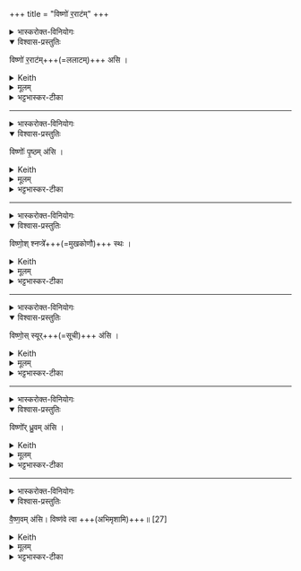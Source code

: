 +++
title = "विष्णो॑ र॒राट॑म्"
+++
<details><summary>भास्करोक्त-विनियोगः</summary>

रराटीम् आसञ्जयति।
</details>

<details open><summary>विश्वास-प्रस्तुतिः</summary>

विष्णो॑ र॒राट॑म्+++(=ललाटम्)+++ असि ।
</details>

<details><summary>Keith</summary>

Thou art the forehead of Visnu.
</details>

<details><summary>मूलम्</summary>

विष्णो॑ र॒राट॑मसि ।
</details>

<details><summary>भट्टभास्कर-टीका</summary>

10रराटीमासञ्जयति - विष्णो रराटमसीति ॥ हे रराटि विष्णोर्यज्ञात्मनो ललाटमिव प्रधानमसि । कपिलकादित्वाल्लत्वं विकल्प्यते ॥
</details>


________
<details><summary>भास्करोक्त-विनियोगः</summary>

मध्यमं छदिर् अधिनिदधाति।
</details>

<details open><summary>विश्वास-प्रस्तुतिः</summary>

विष्णोः᳚ पृ॒ष्ठम् अ॑सि ।
</details>

<details><summary>Keith</summary>

Thou art the back of Visnu.
</details>


<details><summary>मूलम्</summary>

विष्णोः᳚ पृ॒ष्ठम॑सि ।
</details>

<details><summary>भट्टभास्कर-टीका</summary>

11मध्यमं छदिरधिनिदधाति - विष्णोरिति ॥ विष्णोः पृष्ठं पृष्ठसदृशमसि ॥
</details>


________
<details><summary>भास्करोक्त-विनियोगः</summary>

पार्श्वयोच् छदिषी+++(=??)+++ निदधाति।
</details>

<details open><summary>विश्वास-प्रस्तुतिः</summary>

विष्णो॒श् श्नप्त्रे᳚+++(=मुखकोणौ)+++ स्थः ।
</details>

<details><summary>Keith</summary>

Ye two are the corners' of Visnu's mouth.
</details>

<details><summary>मूलम्</summary>

विष्णो॒श्श्नप्त्रे᳚ स्थः ।
</details>

<details><summary>भट्टभास्कर-टीका</summary>

12पार्श्वयोच्छदिषी निदधाति - विष्णोः श्नप्त्रे स्थ इति ॥ श्नप्त्रे शोधके स्थः । सकारस्य शकारापत्तिः । स्नपतिश्छान्दसश्शुद्धिकर्मा, औणादिकष्ट्रन्प्रत्ययः । स्नातेर्वा णिचि पुगादिः ॥
</details>


________
<details><summary>भास्करोक्त-विनियोगः</summary>

दक्षिणबाहौ कुशम् उपसङ्गृह्य स्यन्द्यां प्रवर्तयति - विष्णोस्स्यूरिति ॥
</details>

<details open><summary>विश्वास-प्रस्तुतिः</summary>

विष्णो॒स् स्यूर्+++(=सूची)+++ अ॑सि ।
</details>

<details><summary>Keith</summary>

Thou art the thread of Visnu.
</details>


<details><summary>मूलम्</summary>

विष्णो॒स्स्यूर॑सि ।
</details>

<details><summary>भट्टभास्कर-टीका</summary>

13दक्षिणबाहौ कुशमुपसङ्गृह्य स्यन्द्यां प्रवर्तयति - विष्णोस्स्यूरिति ॥ विष्णोः स्यूः सेवनी त्वमसि यज्ञस्य । षिवु तन्तुसन्ताने, 'क्विप्च' इति क्विप् 'छ्वोश्शूडनुनासिके च' इत्यूठ् ॥
</details>


________
<details><summary>भास्करोक्त-विनियोगः</summary>

द्वारग्रन्थिं करोति - विष्णोर्ध्रुवमसीति ॥
</details>

<details open><summary>विश्वास-प्रस्तुतिः</summary>

विष्णो᳚र् ध्रु॒वम् अ॑सि ।
</details>

<details><summary>Keith</summary>

Thou art the fixed point of Visnu.
</details>

<details><summary>मूलम्</summary>

विष्णो᳚र्ध्रु॒वम॑सि ।
</details>

<details><summary>भट्टभास्कर-टीका</summary>

14द्वारग्रन्थिं करोति - विष्णोर्ध्रुवमसीति ॥ विष्णुना **ध्रुवम्** अचलितं करणीयम् असि ॥
</details>


________
<details><summary>भास्करोक्त-विनियोगः</summary>

हविर्धान-मण्डपम् अभिमृशति - वैष्णवमिति ॥
</details>

<details open><summary>विश्वास-प्रस्तुतिः</summary>

वै॒ष्ण॒वम् अ॑सि। विष्ण॑वे त्वा +++(अभिमृशामि)+++॥ [27]
</details>

<details><summary>Keith</summary>

Thou art of Vishu; to Visnu thee!

</details>

<details><summary>मूलम्</summary>

वैष्ण॒वम॑सि, विष्ण॑वे त्वा  +++(अभिमृशामि)+++  ॥ [27]
</details>

<details><summary>भट्टभास्कर-टीका</summary>

वैष्णवं विष्णुदेवत्यं त्वमसि । अतो विष्णवे त्वामभिमृशामि । 'वैष्णवं हि देवतया हविर्धानम्' इति ब्राह्मणम् ॥

</details>
